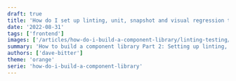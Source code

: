```yaml
---
draft: true
title: 'How do I set up linting, unit, snapshot and visual regression testing?'
date: '2022-08-31'
tags: ['frontend']
images: ['/articles/how-do-i-build-a-component-library/linting-testing/linting-testing.png']
summary: 'How to build a component library Part 2: Setting up linting, unit, snapshot and visual regression testing.'
authors: ['dave-bitter']
theme: 'orange'
serie: 'how-do-i-build-a-component-library'
---
```

